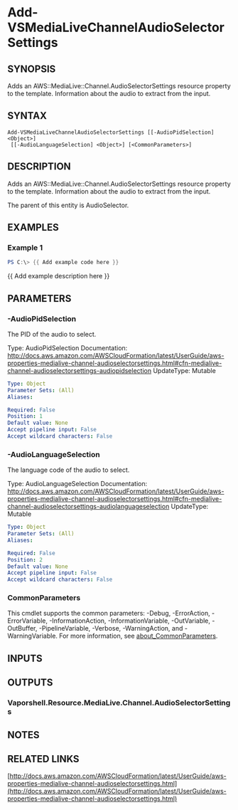 # Add-VSMediaLiveChannelAudioSelectorSettings

## SYNOPSIS
Adds an AWS::MediaLive::Channel.AudioSelectorSettings resource property to the template.
Information about the audio to extract from the input.

## SYNTAX

```
Add-VSMediaLiveChannelAudioSelectorSettings [[-AudioPidSelection] <Object>]
 [[-AudioLanguageSelection] <Object>] [<CommonParameters>]
```

## DESCRIPTION
Adds an AWS::MediaLive::Channel.AudioSelectorSettings resource property to the template.
Information about the audio to extract from the input.

The parent of this entity is AudioSelector.

## EXAMPLES

### Example 1
```powershell
PS C:\> {{ Add example code here }}
```

{{ Add example description here }}

## PARAMETERS

### -AudioPidSelection
The PID of the audio to select.

Type: AudioPidSelection
Documentation: http://docs.aws.amazon.com/AWSCloudFormation/latest/UserGuide/aws-properties-medialive-channel-audioselectorsettings.html#cfn-medialive-channel-audioselectorsettings-audiopidselection
UpdateType: Mutable

```yaml
Type: Object
Parameter Sets: (All)
Aliases:

Required: False
Position: 1
Default value: None
Accept pipeline input: False
Accept wildcard characters: False
```

### -AudioLanguageSelection
The language code of the audio to select.

Type: AudioLanguageSelection
Documentation: http://docs.aws.amazon.com/AWSCloudFormation/latest/UserGuide/aws-properties-medialive-channel-audioselectorsettings.html#cfn-medialive-channel-audioselectorsettings-audiolanguageselection
UpdateType: Mutable

```yaml
Type: Object
Parameter Sets: (All)
Aliases:

Required: False
Position: 2
Default value: None
Accept pipeline input: False
Accept wildcard characters: False
```

### CommonParameters
This cmdlet supports the common parameters: -Debug, -ErrorAction, -ErrorVariable, -InformationAction, -InformationVariable, -OutVariable, -OutBuffer, -PipelineVariable, -Verbose, -WarningAction, and -WarningVariable. For more information, see [about_CommonParameters](http://go.microsoft.com/fwlink/?LinkID=113216).

## INPUTS

## OUTPUTS

### Vaporshell.Resource.MediaLive.Channel.AudioSelectorSettings
## NOTES

## RELATED LINKS

[http://docs.aws.amazon.com/AWSCloudFormation/latest/UserGuide/aws-properties-medialive-channel-audioselectorsettings.html](http://docs.aws.amazon.com/AWSCloudFormation/latest/UserGuide/aws-properties-medialive-channel-audioselectorsettings.html)

